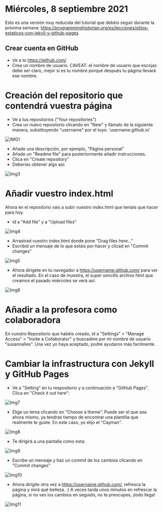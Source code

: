 # Miércoles, 8 septiembre 2021 

Esto es una versión muy reducida del tutorial que debéis seguir durante la próxima semana: https://programminghistorian.org/es/lecciones/sitios-estaticos-con-jekyll-y-github-pages

## Crear cuenta en GitHub

- Ve a to https://github.com/
- Crea un nombre de usuario. CAVEAT: el nombre de usuario que escojas debe ser claro, mejor si es tu nombre porqué después tu página llevará ese nombre.

# Creación del repositorio que contendrá vuestra página

- Ve a tus repositorios ("Your repositories")
- Crea un nuevo repositorio clicando en "New" y llámalo de la siguiente manera, substituyendo "username" por el tuyo: 'username.github.io' 

![IMG1](/img/img1.png)

- Añade una descripción, por ejemplo, "Página personal"
- Añade un "Readme file" para posteriormente añadir instrucciones.
- Clica en "Create repository"
- Deberías obtener algo así: 

![Img3](/img/img3.png)

# Añadir vuestro index.html

Ahora en el repositorio vais a subir vuestro index.html que teníais que hacer para hoy.

- Id a "Add file" y a "Upload files" 

![Img4](/img/img4.png)

- Arrastrad vuestro index.html donde pone "Drag files here..."
- Escribid un mensaje de lo que estáis por hacer y clicad en "Commit changes" 

![Img5](/img/img5.png)

- Ahora dírigete en tu navegador a https://username.github.com/ para ver el resultado. En el caso de muestra, el super sencillo archivo html que creamos el pasado miércoles se verá así: 

![Img6](/img/img6.png)

# Añadir a la profesora como colaboradora

En vuestro Repositorio que habéis creado, id a "Settings" > "Manage Access" > "Invite a Collaborator" y buscadme por mi nombre de usuario "susannalles". Una vez yo haya aceptado, podré ayudaros más facilmente. 

# Cambiar la infrastructura con Jekyll y GitHub Pages

- Ve a "Setting" en tu respositorio y a continuación a "GitHub Pages". Clica en "Check it out here": 

![Img7](/img/img7.png)

- Elige un tema clicando en "Choose a theme". Puede ser el que sea ahora mismo, ya tendrás tiempo de encontrar una plantilla que realmente te guste. En este caso, yo elijo el "Cayman". 

![Img8](/img/img8.png)

- Te dirigirá a una pantalla como esta: 

![Img9](/img/img9.png)

- Escribe un mensaje y haz un commit de los cambios clicando en "Commit changes" 

![Img10](/img/img10.png)

- Ahora dirígite otra vez a https://username.github.com/, refresca la página y mirá qué belleza. :) A veces tarda unos minutos en refrescar la página, si no ves los cambios en seguido, no te preocupes, ¡todo llega! 

![Img11](/img/img11.png)
